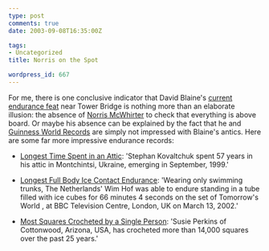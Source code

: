 ```yaml
---
type: post
comments: true
date: 2003-09-08T16:35:00Z

tags:
- Uncategorized
title: Norris on the Spot

wordpress_id: 667
---
```


For me, there is one conclusive indicator that David Blaine's [current endurance feat](http://www.channel4.com/entertainment/tv/microsites/D/david_blaine/) near Tower Bridge is nothing more than an elaborate illusion: the absence of [Norris McWhirter](http://www.wikipedia.org/wiki/Norris_McWhirter) to check that everything is above board. Or maybe his absence can be explained by the fact that he and [Guinness World Records](http://www.guinnessworldrecords.com/) are simply not impressed with Blaine's antics. Here are some far more impressive endurance records:



	


	
  * [Longest Time Spent in an Attic](http://www.guinnessworldrecords.com/index.asp?id=53502): 'Stephan Kovaltchuk spent 57 years in his attic in Montchintsi, Ukraine, emerging in September, 1999.'

		
  * [Longest Full Body Ice Contact Endurance](http://www.guinnessworldrecords.com/index.asp?id=56038): 'Wearing only swimming trunks, The Netherlands' Wim Hof was able to endure standing in a tube filled with ice cubes for 66 minutes 4 seconds on the set of Tomorrow's World , at BBC Television Centre, London, UK on March 13, 2002.'

		
  * [Most Squares Crocheted by a Single Person](http://www.guinnessworldrecords.com/index.asp?id=53139): 'Susie Perkins of Cottonwood, Arizona, USA, has crocheted more than 14,000 squares over the past 25 years.'

	
